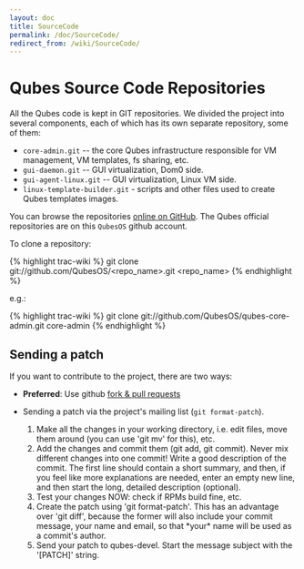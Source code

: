 ```yaml
---
layout: doc
title: SourceCode
permalink: /doc/SourceCode/
redirect_from: /wiki/SourceCode/
---
```


Qubes Source Code Repositories
==============================

All the Qubes code is kept in GIT repositories. We divided the project into several components, each of which has its own separate repository, some of them:

-   `core-admin.git` -- the core Qubes infrastructure responsible for VM management, VM templates, fs sharing, etc.
-   `gui-daemon.git` -- GUI virtualization, Dom0 side.
-   `gui-agent-linux.git` -- GUI virtualization, Linux VM side.
-   `linux-template-builder.git` - scripts and other files used to create Qubes templates images.

You can browse the repositories [online on
GitHub](https://github.com/QubesOS/). The Qubes official repositories are on
this `QubesOS` github account.

To clone a repository:

{% highlight trac-wiki %}
git clone git://github.com/QubesOS/<repo_name>.git <repo_name>
{% endhighlight %}

e.g.:

{% highlight trac-wiki %}
git clone git://github.com/QubesOS/qubes-core-admin.git core-admin
{% endhighlight %}

## Sending a patch

If you want to contribute to the project, there are two ways:

*  **Preferred**: Use github [fork & pull requests](https://guides.github.com/activities/forking/)
*  Sending a patch via the project's mailing list (`git format-patch`).

    1.  Make all the changes in your working directory, i.e. edit files, move them around (you can use 'git mv' for this), etc.
    2.  Add the changes and commit them (git add, git commit). Never mix different changes into one commit! Write a good description of the commit. The first line should contain a short summary, and then, if you feel like more explanations are needed, enter an empty new line, and then start the long, detailed description (optional).
    3.  Test your changes NOW: check if RPMs build fine, etc.
    4.  Create the patch using 'git format-patch'. This has an advantage over 'git diff', because the former will also include your commit message, your name and email, so that \*your\* name will be used as a commit's author.
    5.  Send your patch to qubes-devel. Start the message subject with the '[PATCH]' string.
